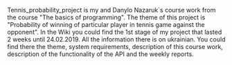 Tennis_probability_project is my and Danylo Nazaruk`s course work from the course "The basics of programming". 
The theme of this project is "Probability of winning of particular player in tennis game against the opponent".
In the Wiki you could find the 1st stage of my project that lasted 2 weeks until 24.02.2019. All the information there is on ukrainian.
You could find there the theme, system requirements, description of this course work, description of the functionality of the API and the weekly reports.
